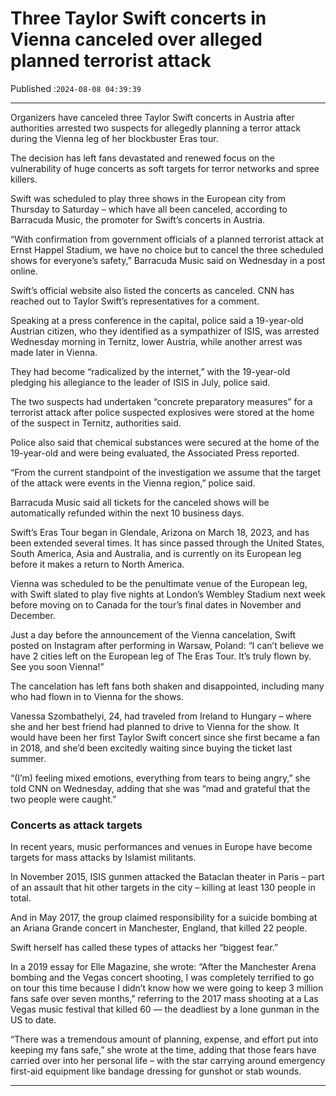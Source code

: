 # Three Taylor Swift concerts in Vienna canceled over alleged planned terrorist attack

Published :`2024-08-08 04:39:39`

---

Organizers have canceled three Taylor Swift concerts in Austria after authorities arrested two suspects for allegedly planning a terror attack during the Vienna leg of her blockbuster Eras tour.

The decision has left fans devastated and renewed focus on the vulnerability of huge concerts as soft targets for terror networks and spree killers.

Swift was scheduled to play three shows in the European city from Thursday to Saturday – which have all been canceled, according to Barracuda Music, the promoter for Swift’s concerts in Austria.

“With confirmation from government officials of a planned terrorist attack at Ernst Happel Stadium, we have no choice but to cancel the three scheduled shows for everyone’s safety,” Barracuda Music said on Wednesday in a post online.

Swift’s official website also listed the concerts as canceled. CNN has reached out to Taylor Swift’s representatives for a comment.

Speaking at a press conference in the capital, police said a 19-year-old Austrian citizen, who they identified as a sympathizer of ISIS, was arrested Wednesday morning in Ternitz, lower Austria, while another arrest was made later in Vienna.

They had become “radicalized by the internet,” with the 19-year-old pledging his allegiance to the leader of ISIS in July, police said.

The two suspects had undertaken “concrete preparatory measures” for a terrorist attack after police suspected explosives were stored at the home of the suspect in Ternitz, authorities said.

Police also said that chemical substances were secured at the home of the 19-year-old and were being evaluated, the Associated Press reported.

“From the current standpoint of the investigation we assume that the target of the attack were events in the Vienna region,” police said.

Barracuda Music said all tickets for the canceled shows will be automatically refunded within the next 10 business days.

Swift’s Eras Tour began in Glendale, Arizona on March 18, 2023, and has been extended several times. It has since passed through the United States, South America, Asia and Australia, and is currently on its European leg before it makes a return to North America.

Vienna was scheduled to be the penultimate venue of the European leg, with Swift slated to play five nights at London’s Wembley Stadium next week before moving on to Canada for the tour’s final dates in November and December.

Just a day before the announcement of the Vienna cancelation, Swift posted on Instagram after performing in Warsaw, Poland: “I can’t believe we have 2 cities left on the European leg of The Eras Tour. It’s truly flown by. See you soon Vienna!”

The cancelation has left fans both shaken and disappointed, including many who had flown in to Vienna for the shows.

Vanessa Szombathelyi, 24, had traveled from Ireland to Hungary – where she and her best friend had planned to drive to Vienna for the show. It would have been her first Taylor Swift concert since she first became a fan in 2018, and she’d been excitedly waiting since buying the ticket last summer.

“(I’m) feeling mixed emotions, everything from tears to being angry,” she told CNN on Wednesday, adding that she was “mad and grateful that the two people were caught.”

### Concerts as attack targets

In recent years, music performances and venues in Europe have become targets for mass attacks by Islamist militants.

In November 2015, ISIS gunmen attacked the Bataclan theater in Paris – part of an assault that hit other targets in the city – killing at least 130 people in total.

And in May 2017, the group claimed responsibility for a suicide bombing at an Ariana Grande concert in Manchester, England, that killed 22 people.

Swift herself has called these types of attacks her “biggest fear.”

In a 2019 essay for Elle Magazine, she wrote: “After the Manchester Arena bombing and the Vegas concert shooting, I was completely terrified to go on tour this time because I didn’t know how we were going to keep 3 million fans safe over seven months,” referring to the 2017 mass shooting at a Las Vegas music festival that killed 60 — the deadliest by a lone gunman in the US to date.

“There was a tremendous amount of planning, expense, and effort put into keeping my fans safe,” she wrote at the time, adding that those fears have carried over into her personal life – with the star carrying around emergency first-aid equipment like bandage dressing for gunshot or stab wounds.

---

